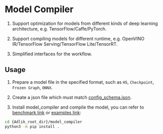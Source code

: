# Model Compiler

1. Support optimization for models from different kinds of deep learning architecture, e.g. TensorFlow/Caffe/PyTorch.

2. Support compiling models for different runtime, e.g. OpenVINO IR/TensorFlow Serving/TensorFlow Lite/TensorRT.

3. Simplified interfaces for the workflow.

## Usage

1. Prepare a model file in the specified format, such as `H5`, `Checkpoint`, `Frozen Graph`, `ONNX`.

2. Create a json file which must match [config_schema.json](config_schema.json).

3. Install model_compiler and compile the model, you can refer to
[benchmark link](../benchmark/src/compile_model.py) or [examples link](../examples/keras_model/compile_model.py):

```sh
cd {Adlik_root_dir}/model_compiler
python3 -m pip install .
```
